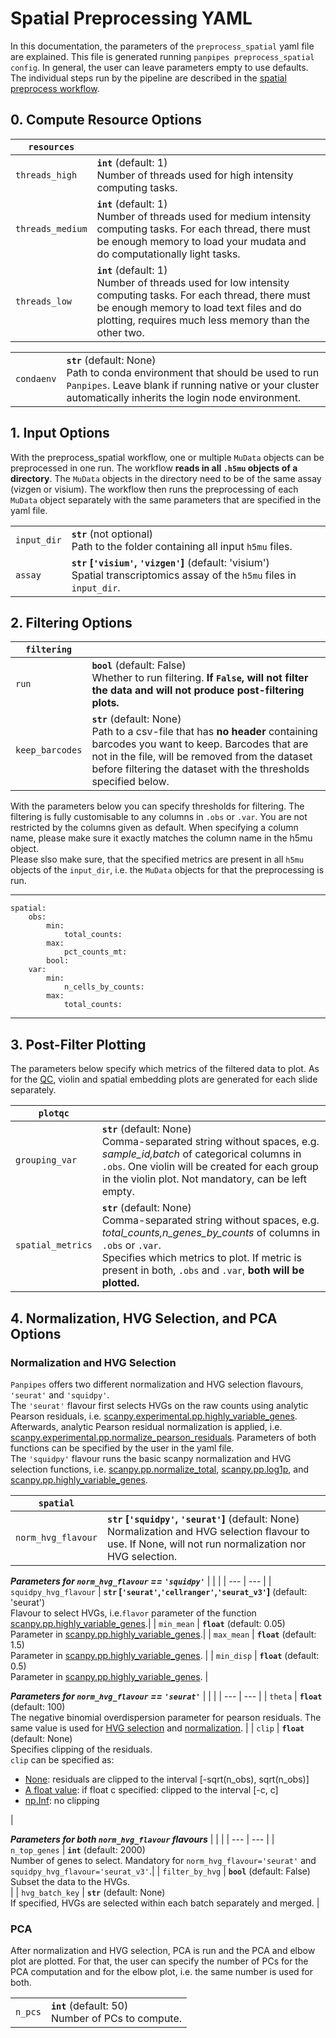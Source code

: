 
# Spatial Preprocessing YAML

In this documentation, the parameters of the `preprocess_spatial` yaml file are explained. 
This file is generated running `panpipes preprocess_spatial config`. In general, the user can leave parameters empty to use defaults. <br> The individual steps run by the pipeline are described in the [spatial preprocess workflow](../workflows/preprocess_spatial.md). 



## 0. Compute Resource Options

| `resources` |  |
| --- | --- |
| `threads_high` | __`int`__ (default: 1) <br> Number of threads used for high intensity computing tasks. |
| `threads_medium` | __`int`__ (default: 1) <br> Number of threads used for medium intensity computing tasks. For each thread, there must be enough memory to load your mudata and do computationally light tasks. |
| `threads_low` | __`int`__ (default: 1) <br> Number of threads used for low intensity computing tasks. For each thread, there must be enough memory to load text files and do plotting, requires much less memory than the other two.|

|  |  |
| ---- | --- |
| `condaenv` | __`str`__ (default: None) <br> Path to conda environment that should be used to run `Panpipes`. Leave blank if running native or your cluster automatically inherits the login node environment. |


## 1. Input Options

With the preprocess_spatial workflow, one or multiple `MuData` objects can be preprocessed in one run. The workflow **reads in all `.h5mu` objects of a directory**. The `MuData` objects in the directory need to be of the same assay (vizgen or visium). The workflow then runs the preprocessing of each `MuData` object separately with the same parameters that are specified in the yaml file. 

| |  |
| ---- | --- |
| `input_dir` | __`str`__ (not optional) <br> Path to the folder containing all input `h5mu` files. |
| `assay` | __`str` [`'visium'`, `'vizgen'`]__ (default: 'visium') <br> Spatial transcriptomics assay of the `h5mu` files in `input_dir`.|


## 2. Filtering Options


| `filtering` |  |
| --- | --- | 
| `run` | __`bool`__ (default: False) <br> Whether to run filtering. **If `False`, will not filter the data and will not produce post-filtering plots.** |  
| `keep_barcodes` | __`str`__ (default: None) <br> Path to a csv-file that has **no header** containing barcodes you want to keep. Barcodes that are not in the file, will be removed from the dataset before filtering the dataset with the thresholds specified below. |


With the parameters below you can specify thresholds for filtering. The filtering is fully customisable to any columns in `.obs` or `.var`. You are not restricted by the columns given as default. When specifying a column name, please make sure it exactly matches the column name in the h5mu object. <br> Please slso make sure, that the specified metrics are present in all `h5mu` objects of the `input_dir`, i.e. the `MuData` objects for that the preprocessing is run.


---
    spatial:
        obs:
            min:
                total_counts: 
            max:
                pct_counts_mt:
            bool: 
        var:
            min:
                n_cells_by_counts: 
            max:
                total_counts:
---


## 3. Post-Filter Plotting

The parameters below specify which metrics of the filtered data to plot. As for the [QC](./spatial_qc.md), violin and spatial embedding plots are generated for each slide separately. 

| `plotqc` |  |
| --- | --- | 
| `grouping_var` | __`str`__ (default: None) <br>  Comma-separated string without spaces, e.g. _sample_id,batch_ of categorical columns in `.obs`. One violin will be created for each group in the violin plot. Not mandatory, can be left empty. |  
| `spatial_metrics` | __`str`__ (default: None) <br>  Comma-separated string without spaces, e.g. _total_counts,n_genes_by_counts_ of columns in `.obs` or `.var`. <br>Specifies which metrics to plot. If metric is present in both, `.obs` and `.var`, **both will be plotted.** |


## 4. Normalization, HVG Selection, and PCA Options

### **Normalization and HVG Selection** <br>

`Panpipes` offers two different normalization and HVG selection flavours, `'seurat'` and `'squidpy'`. <br> The `'seurat'`  flavour first selects HVGs on the raw counts using analytic Pearson residuals, i.e. [scanpy.experimental.pp.highly_variable_genes](https://scanpy.readthedocs.io/en/stable/generated/scanpy.experimental.pp.highly_variable_genes.html). Afterwards, analytic Pearson residual normalization is applied, i.e. [scanpy.experimental.pp.normalize_pearson_residuals](https://scanpy.readthedocs.io/en/stable/generated/scanpy.experimental.pp.normalize_pearson_residuals.html). Parameters of both functions can be specified by the user in the yaml file. <br>The `'squidpy'` flavour runs the basic scanpy normalization and HVG selection functions, i.e. [scanpy.pp.normalize_total](https://scanpy.readthedocs.io/en/stable/generated/scanpy.pp.normalize_total.html), [scanpy.pp.log1p](https://scanpy.readthedocs.io/en/stable/generated/scanpy.pp.log1p.html), and [scanpy.pp.highly_variable_genes](https://scanpy.readthedocs.io/en/stable/generated/scanpy.pp.highly_variable_genes.html). <br> 


| `spatial` |  |
| --- | --- |
| `norm_hvg_flavour` | __`str` [`'squidpy'`, `'seurat'`]__ (default: None) <br>  Normalization and HVG selection flavour to use. If None, will not run normalization nor HVG selection. | 

___Parameters for `norm_hvg_flavour` == `'squidpy'`___ 
| |  |
| --- | --- |
| `squidpy_hvg_flavour` | __`str` [`'seurat'`,`'cellranger'`,`'seurat_v3'`]__ (default: 'seurat') <br>   Flavour to select HVGs, i.e.`flavor` parameter of the function [scanpy.pp.highly_variable_genes](https://scanpy.readthedocs.io/en/stable/generated/scanpy.pp.highly_variable_genes.html).|
| `min_mean` | __`float`__ (default: 0.05) <br>  Parameter in [scanpy.pp.highly_variable_genes](https://scanpy.readthedocs.io/en/stable/generated/scanpy.pp.highly_variable_genes.html).|
| `max_mean` | __`float`__ (default: 1.5) <br>  Parameter in [scanpy.pp.highly_variable_genes](https://scanpy.readthedocs.io/en/stable/generated/scanpy.pp.highly_variable_genes.html). |
| `min_disp` | __`float`__ (default: 0.5) <br>  Parameter in [scanpy.pp.highly_variable_genes](https://scanpy.readthedocs.io/en/stable/generated/scanpy.pp.highly_variable_genes.html). |

___Parameters for `norm_hvg_flavour` == `'seurat'`___ 
| |  |
| --- | --- |
| `theta` | __`float`__ (default: 100) <br>  The negative binomial overdispersion parameter for pearson residuals. The same value is used for [HVG selection]((https://scanpy.readthedocs.io/en/stable/generated/scanpy.experimental.pp.highly_variable_genes.html)) and [normalization](https://scanpy.readthedocs.io/en/stable/generated/scanpy.experimental.pp.normalize_pearson_residuals.html).  |
| `clip` | __`float`__ (default: None) <br> Specifies clipping of the residuals. <br>`clip` can be specified as: <br> <ul><li> <u>None</u>: residuals are clipped to the interval [-sqrt(n_obs), sqrt(n_obs)] </li><li><u>A float value</u>: if float c specified: clipped to the interval [-c, c]</li> <li> <u>np.Inf</u>: no clipping</li></ul> | 

___Parameters for both `norm_hvg_flavour` flavours___ 
| |  |
| --- | --- |
| `n_top_genes` | __`int`__ (default: 2000) <br> Number of genes to select. Mandatory for `norm_hvg_flavour='seurat'` and `squidpy_hvg_flavour='seurat_v3'`.|
| `filter_by_hvg` | __`bool`__ (default: False) <br> Subset the data to the HVGs. <br>  |
| `hvg_batch_key` | __`str`__ (default: None) <br> If specified, HVGs are selected within each batch separately and merged. |


### **PCA**

After normalization and HVG selection, PCA is run and the PCA and elbow plot are plotted. For that, the user can specify the number of PCs for the PCA computation and for the elbow plot, i.e. the same number is used for both. 

| |  |
| --- | --- |
| `n_pcs` | __`int`__ (default: 50) <br> Number of PCs to compute. |

